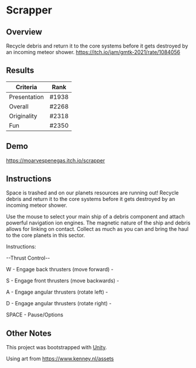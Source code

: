 # Scrapper

## Overview
Recycle debris and return it to the core systems before it gets destroyed by an incoming meteor shower.
https://itch.io/jam/gmtk-2021/rate/1084056

## Results

| Criteria   | Rank  |
| ---------- | ----- |
| Presentation | #1938    |
| Overall   | #2268    |
| Originality    | #2318   |
| Fun      | #2350   |

## Demo
https://moarvespenegas.itch.io/scrapper

## Instructions
Space is trashed and on our planets resources are running out! Recycle debris and return it to the core systems before it gets destroyed by an incoming meteor shower.

Use the mouse to select your main ship of a debris component and attach powerful navigation ion engines. The magnetic nature of the ship and debris allows for linking on contact. Collect as much as you can and bring the haul to the core planets in this sector. 

Instructions:

--Thrust Control--

W - Engage back thrusters (move forward) -

S - Engage front thrusters (move backwards) -

A - Engage angular thrusters (rotate left) -

D - Engage angular thrusters (rotate right) -

SPACE - Pause/Options


## Other Notes
This project was bootstrapped with [Unity](https://unity.com/).


Using art from https://www.kenney.nl/assets
